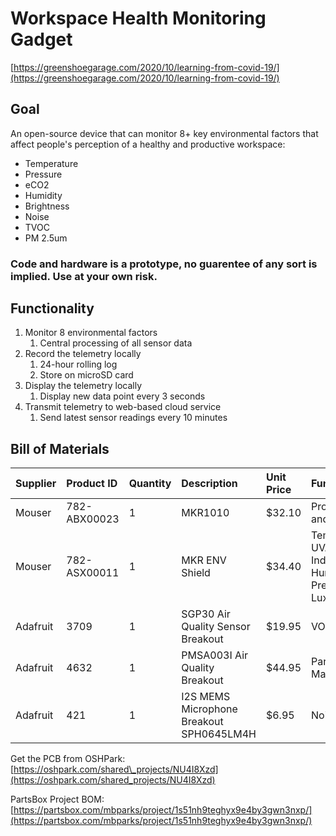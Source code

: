 # Workspace Health Monitoring Gadget

[https://greenshoegarage.com/2020/10/learning-from-covid-19/](https://greenshoegarage.com/2020/10/learning-from-covid-19/)

## Goal

An open-source device that can monitor 8+ key environmental factors that affect people's perception of a healthy and productive workspace:

* Temperature
* Pressure
* eCO2
* Humidity
* Brightness
* Noise
* TVOC
* PM 2.5um

### Code and hardware is a prototype, no guarentee of any sort is implied. Use at your own risk.

## Functionality

1. Monitor 8 environmental factors
   1. Central processing of all sensor data
2. Record the telemetry locally
   1. 24-hour rolling log
   2. Store on microSD card
3. Display the telemetry locally
   1. Display new data point every 3 seconds
4. Transmit telemetry to web-based cloud service
   1. Send latest sensor readings every 10 minutes

## Bill of Materials

| Supplier | Product ID | Quantity | Description | Unit Price | Function | 
| :--- | :--- | :--- | :--- | :--- | :--- |  
| Mouser | 782-ABX00023 | 1 | MKR1010 | $32.10 | Processing and Comms | 
| Mouser | 782-ASX00011 | 1 | MKR ENV Shield | $34.40 | Temp, UVA/UVB/UV Index, Humidity, Pressure, Lux |
| Adafruit | 3709 | 1 | SGP30 Air Quality Sensor Breakout | $19.95 | VOC, eCO2 | 
| Adafruit | 4632 | 1 | PMSA003I Air Quality Breakout | $44.95 | Particulate Matter | 
| Adafruit | 421 | 1 | I2S MEMS Microphone Breakout SPH0645LM4H | $6.95 | Noise | 

Get the PCB from OSHPark: [https://oshpark.com/shared\_projects/NU4I8Xzd](https://oshpark.com/shared_projects/NU4I8Xzd)

PartsBox Project BOM: [https://partsbox.com/mbparks/project/1s51nh9teghyx9e4by3gwn3nxp/](https://partsbox.com/mbparks/project/1s51nh9teghyx9e4by3gwn3nxp/)


